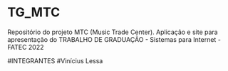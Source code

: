 # TG_MTC
Repositório do projeto MTC (Music Trade Center). Aplicação e site para apresentação do TRABALHO DE GRADUAÇÃO - Sistemas para Internet - FATEC 2022

#INTEGRANTES
#Vinícius Lessa
